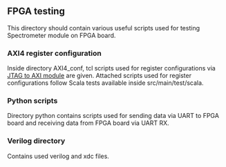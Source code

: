 ## FPGA testing
 
This directory should contain various useful scripts used for testing Spectrometer module on FPGA board.

### AXI4 register configuration
Inside directory AXI4_conf, tcl scripts used for register configurations via [JTAG to AXI module](www.xilinx.com/support/documentation/ip_documentation/jtag_axi/v1_2/pg174-jtag-axi.pdf) are given. Attached scripts used for register configurations follow Scala tests available inside src/main/test/scala.

### Python scripts
Directory python contains scripts used for sending data via UART to FPGA board and receiving data from FPGA board via UART RX.

### Verilog directory
Contains used verilog and xdc files.
